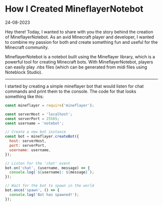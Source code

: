 # How I Created MineflayerNotebot

24-08-2023

Hey there! Today, I wanted to share with you the story behind the creation of MineflayerNotebot. As an avid Minecraft player and developer, I wanted to combine my passion for both and create something fun and useful for the Minecraft community.

MineflayerNotebot is a notebot built using the Mineflayer library, which is a powerful tool for creating Minecraft bots. With MineflayerNotebot, players can easily play .nbs files (which can be generated from midi files using Noteblock Studio).

---

I started by creating a simple mineflayer bot that would listen for chat commands and print them to the console. The code for that looks something like this:

```javascript
const mineflayer = require('mineflayer');

const serverHost = 'localhost';
const serverPort = 25565;
const username = 'notebot';

// Create a new bot instance
const bot = mineflayer.createBot({
  host: serverHost,
  port: serverPort,
  username: username,
});

// Listen for the 'chat' event
bot.on('chat', (username, message) => {
  console.log(`${username}: ${message}`);
});

// Wait for the bot to spawn in the world
bot.once('spawn', () => {
  console.log('Bot has spawned!');
});
```